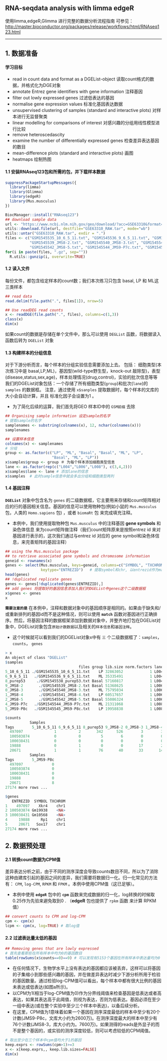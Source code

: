 ## RNA-seqdata analysis with limma edgeR

使用limma,edgeR,Glimma 进行完整的数据分析流程指南 可参见：
http://master.bioconductor.org/packages/release/workflows/html/RNAseq123.html

---

## 1. 数据准备

####  学习目标
+ read in count data and format as a DGEList-object 读取count格式的数据，并格式化为DGE对象
+ annotate Entrez gene identifiers with gene information 注释基因
+ filter out lowly expressed genes 过滤低表达的基因
+ normalise gene expression values 标准化基因表达数据
+ unsupervised clustering of samples (standard and interactive plots) 对样本进行无监督聚类
+ linear modelling for comparisons of interest 对感兴趣的分组用线性模型进行比较
+ remove heteroscedascity
+ examine the number of differentially expressed genes 检查差异表达基因的数目
+ mean-difference plots (standard and interactive plots) 画图
+ heatmaps 绘制热图


#### 1.1 安装RNAseq123包和所需的包，并下载样本数据
```r
suppressPackageStartupMessages({
  library(limma)
  library(Glimma)
  library(edgeR)
  library(Mus.musculus)
})
```

```r
BiocManager::install("RNAseq123")
## download sample data
url <- "https://www.ncbi.nlm.nih.gov/geo/download/?acc=GSE63310&format=file"  
utils::download.file(url, destfile="GSE63310_RAW.tar", mode="wb")   
utils::untar("GSE63310_RAW.tar", exdir = ".")  
files <- c("GSM1545535_10_6_5_11.txt", "GSM1545536_9_6_5_11.txt", "GSM1545538_purep53.txt",
           "GSM1545539_JMS8-2.txt", "GSM1545540_JMS8-3.txt", "GSM1545541_JMS8-4.txt",
           "GSM1545542_JMS8-5.txt", "GSM1545544_JMS9-P7c.txt", "GSM1545545_JMS9-P8c.txt")
for(i in paste(files, ".gz", sep=""))  
  R.utils::gunzip(i, overwrite=TRUE)  
```

#### 1.2 读入文件
每份文件，都包含给定样本的count数；我们本次练习只包含 basal, LP 和 ML这三类样本
```r
## read data
read.delim(file.path(".", files[1]), nrow=5)

## Use readDEG read counts
x <- readDGE(file.path(".", files), columns=c(1,3))
class(x)
dim(x)
```
如果count的数据是存储在单个文件中，那么可以使用 `DEGList` 函数，将数据读入函数后转为 `DGEList` 对象

#### 1.3 构建样本的分组信息
对于下游分析而言，每个样本的分组实验信息需要添加上去。
包括： 细胞类型(本次练习中是 basal,LP,ML)，基因型(wild-type野生型，knock-out 敲除型)，表型(disease,status,sex,age)，样本处理情况(drug,control)，实验的批次信息等等
我们的DGEList对象包括：一个存储了所有细胞类型(`group`)和批次(`lane`)的 `samples` 的数据框。 注意，通过使用 `x$sanples` 提取数据时，每个样本的文库的大小会自动计算，并且 标准化因子会设置为1 。

+ 为了简化后续的运算，我们首先将GEO 样本ID中的 `GSM前缀` 去除
```r
## Organising sample information 设定sample的名字
# 提取sample的名字
samplenames <- substring(colnames(x), 12, nchar(colnames(x)))
samplenames

## 设置样本信息
colnames(x) <- samplenames
# 分组
group <- as.factor(c("LP", "ML", "Basal", "Basal", "ML", "LP", 
                     "Basal", "ML", "LP"))
x$samples$group <- group ＃ 为每个样本添加细胞类型信息
lane <- as.factor(rep(c("L004","L006","L008"), c(3,4,2))) 
x$samples$lane <- lane # 添加lane的信息
x$samples  # 此时sample信息中就会多出分组和细胞类型两列
```

#### 1.4 基因注释
**`DGEList`** 对象中包含名为 `genes` 的二级数据框，它主要用来存储和count矩阵相对应的行的基因相关信息。基因的信息可以使用物种包(例如小鼠的 `Mus.musculus` 包，人类的 `Homo.sapiens` 包) ，或者 `biomaRt` 包 来完成填充注释。


+ 本例中，我们使用提取物种包 `Mus.musculus` 中的注释基因 **gene symbols** 和染色体信息 来为count矩阵做注释（我们count矩阵原来是按照entrez id 来对基因进行表示的，这次我们通过与entrez id 对应的 gene symbol和染色体信息，来完善矩阵的基因注释）

```r
## using the Mus.musculus package 
## to retrieve associated gene symbols and chromosome information
geneid <- rownames(x)
genes <- select(Mus.musculus, keys=geneid, columns=c("SYMBOL", "TXCHROM"), 
                keytype="ENTREZID")   # 提取symbol和chr, 以entrezid作为map id的源头
head(genes) 
## !duplicated replicate genes
genes <- genes[!duplicated(genes$ENTREZID),]
## add genes 将提取好的基因信息添加入我们的DGEList中genes这个二级数据框
x$genes <- genes
x
```
**`需要注意的是`**
在本例中，注释和数据对象中的基因顺序是相同的。如果由于缺失和/或重新排列的基因id而不是这种情况，则可以使用 **`match`** 函数对基因进行正确排序。然后，将基因注释的数据框架添加到数据对象中，并整齐地打包在DGEList对象中，DGEList对象包含`原始计数数据`以及相关的`样本信息`和`基因注释`。

+ 这个时候就可以看到我们的DGEList对象x中有 `三` 个二级数据框了：`samples`， `counts`， `genes`

```r
> x
An object of class "DGEList"
$samples
                                 files group lib.size norm.factors lane
5_10_6_5_11 ./GSM1545535_10_6_5_11.txt    LP 32863052            1 L004
6_9_6_5_11   ./GSM1545536_9_6_5_11.txt    ML 35335491            1 L004
8_purep53     ./GSM1545538_purep53.txt Basal 57160817            1 L004
9_JMS8-2       ./GSM1545539_JMS8-2.txt Basal 51368625            1 L006
0_JMS8-3       ./GSM1545540_JMS8-3.txt    ML 75795034            1 L006
1_JMS8-4       ./GSM1545541_JMS8-4.txt    LP 60517657            1 L006
2_JMS8-5       ./GSM1545542_JMS8-5.txt Basal 55086324            1 L006
4_JMS9-P7c   ./GSM1545544_JMS9-P7c.txt    ML 21311068            1 L008
5_JMS9-P8c   ./GSM1545545_JMS9-P8c.txt    LP 19958838            1 L008

$counts
           Samples
Tags        5_10_6_5_11 6_9_6_5_11 8_purep53 9_JMS8-2 0_JMS8-3 1_JMS8-4 2_JMS8-5 4_JMS9-P7c
  497097              1          2       342      526        3        3      535          2
  100503874           0          0         5        6        0        0        5          0
  100038431           0          0         0        0        0        0        1          0
  19888               0          1         0        0       17        2        0          1
  20671               1          1        76       40       33       14       98         18
           Samples
Tags        5_JMS9-P8c
  497097             0
  100503874          0
  100038431          0
  19888              0
  20671              8
27174 more rows ...

$genes
   ENTREZID  SYMBOL TXCHROM
1    497097    Xkr4    chr1
2 100503874 Gm19938    <NA>
3 100038431 Gm10568    <NA>
4     19888     Rp1    chr1
5     20671   Sox17    chr1
27174 more rows ...
```


## 2. 数据预处理

#### 2.1 转换count数据为CPM值
差异表达分析之前，由于不同的测序深度会导致counts数目不同，所以为了消除这种由建库引起的基因之间的差异，我们需要将数据归一化。归一化常见的方法有： `CPM`, `log-CPM`, `RPKM` 和 `FPKM`  。本例中使用CPM值（这已足够）。
+ 本例中使用 **`edgeR`** 包中的 **`cpm`** 函数来完成数据的归一化，log转换的时候取0.25作为先验来避免取到0 . （**edgeR** 包也提供了 `rpkm` 函数 来计算 RPKM值）
```r
## convert counts to CPM and log-CPM
cpm <- cpm(x)
lcpm <- cpm(x, log=TRUE) # 取log值
```
#### 2.2 过滤表达量太低的基因

```r
## Removing genes that are lowly expressed
# 首先查看那些在所有样本中均为0的基因数目
table(rowSums(x$counts==0)==9) # 可以发现有5153个基因在所有样本中表达量均为0
```
+ 在任何情况下，生物学水平上没有表达的基因都应该被丢弃，这样可以将基因的子集缩小到那些感兴趣的基因，并在做差异表达时减少下游分析所用于检验的基因数量。通过检验log-CPM值可以看出，每个样本中都有很大比例的基因未表达或低表达(如图a所示)。
+ 以CPM为1(相当于log-CPM值为0)作为分界线阈值来检查基因是低表达或者高表达，如果其表达高于此阈值，则视为表达，否则为低表达。基因必须在至少一组中表达(或在整个实验中至少三个样本中表达)，以备后续分析。
+ 在这里，CPM值为1意味着如果一个基因在测序深度最低的样本中至少有20个计数(JMS9-P8c，文库大小约为2600万)。在测序深度最大的样本中至少有76个计数(JMS8-3，库大小约为。7600万)。如果测得的reads是外显子的而不是整个基因的，或实验的测序深度较低，则可以考虑较低的CPM阈值。

```r
# 取出至少在三个样本中cpm值均大于1的基因
keep.exprs <- rowSums(cpm>1)>=3
x <- x[keep.exprs,, keep.lib.sizes=FALSE]
dim(x)
```

